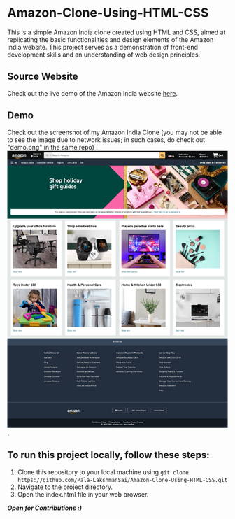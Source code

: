# Amazon-Clone-Using-HTML-CSS

This is a simple Amazon India clone created using HTML and CSS, aimed at replicating the basic functionalities and design elements of the Amazon India website. This project serves as a demonstration of front-end development skills and an understanding of web design principles.

## Source Website
Check out the live demo of the Amazon India website [here](https://www.amazon.com/).

## Demo
Check out the screenshot of my Amazon India Clone (you may not be able to see the image due to network issues; in such cases, do check out "demo.png" in the same repo) :
![amazon india clone](demo.png).


## To run this project locally, follow these steps:

1. Clone this repository to your local machine using `git clone https://github.com/Pala-LakshmanSai/Amazon-Clone-Using-HTML-CSS.git`
2. Navigate to the project directory.
3. Open the index.html file in your web browser.

 ***Open for Contributions :)***
